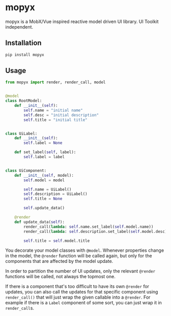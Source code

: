# mopyx

mopyx is a MobX/Vue inspired reactive model driven UI library. UI Toolkit independent.

## Installation

```sh
pip install mopyx
```

## Usage

```py
from mopyx import render, render_call, model


@model
class RootModel:
    def __init__(self):
        self.name = "initial name"
        self.desc = "initial description"
        self.title = "initial title"


class UiLabel:
    def __init__(self):
        self.label = None

    def set_label(self, label):
        self.label = label


class UiComponent:
    def __init__(self, model):
        self.model = model

        self.name = UiLabel()
        self.description = UiLabel()
        self.title = None

        self.update_data()

    @render
    def update_data(self):
        render_call(lambda: self.name.set_label(self.model.name))
        render_call(lambda: self.description.set_label(self.model.desc))

        self.title = self.model.title
```

You decorate your model classes with `@model`. Whenever properties change in the
model, the `@render` function will be called again, but only for the components
that are affected by the model update.

In order to partition the number of UI updates, only the relevant `@render`
functions will be called, not always the topmost one.

If there is a component that's too difficult to have its own `@render` for
updates, you can also call the updates for that specific component using
`render_call()` that will just wrap the given callable into a `@render`. For
example if there is a `Label` component of some sort, you can just wrap it in
`render_call`s.
